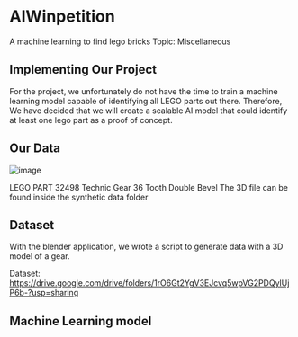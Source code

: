 # AIWinpetition
A machine learning to find lego bricks
Topic: Miscellaneous 


## Implementing Our Project


For the project, we unfortunately do not have the time to train a machine learning model capable of identifying all LEGO parts out there. Therefore, We have decided that we will create a scalable AI model that could identify at least one lego part as a proof of concept. 

## Our Data

![image](https://user-images.githubusercontent.com/73152515/120634526-effa4d00-c49d-11eb-92ec-db1d193e921a.png)

LEGO PART 32498 Technic Gear 36 Tooth Double Bevel
The 3D file can be found inside the synthetic data folder

## Dataset

With the blender application, we wrote a script to generate data with a 3D model of a gear. 

Dataset: https://drive.google.com/drive/folders/1rO6Gt2YgV3EJcvq5wpVG2PDQylUjP6b-?usp=sharing


## Machine Learning model



